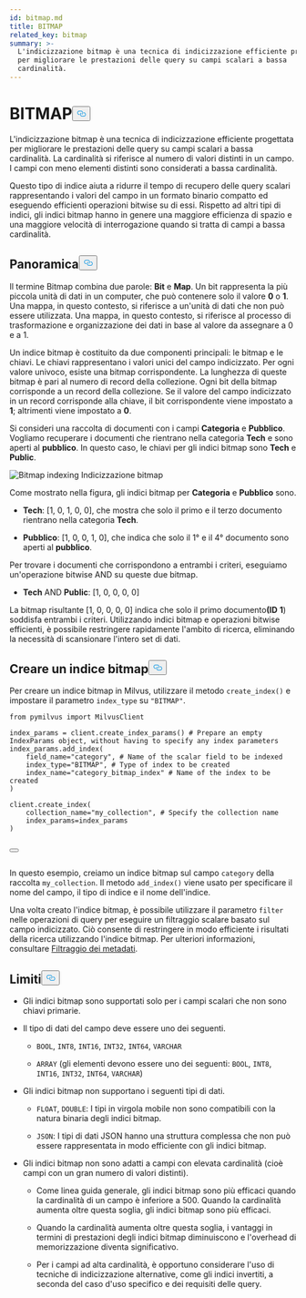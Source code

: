 ```yaml
---
id: bitmap.md
title: BITMAP
related_key: bitmap
summary: >-
  L'indicizzazione bitmap è una tecnica di indicizzazione efficiente progettata
  per migliorare le prestazioni delle query su campi scalari a bassa
  cardinalità.
---
```


<h1 id="BITMAP​" class="common-anchor-header">BITMAP<button data-href="#BITMAP​" class="anchor-icon" translate="no">
      <svg translate="no"
        aria-hidden="true"
        focusable="false"
        height="20"
        version="1.1"
        viewBox="0 0 16 16"
        width="16"
      >
        <path
          fill="#0092E4"
          fill-rule="evenodd"
          d="M4 9h1v1H4c-1.5 0-3-1.69-3-3.5S2.55 3 4 3h4c1.45 0 3 1.69 3 3.5 0 1.41-.91 2.72-2 3.25V8.59c.58-.45 1-1.27 1-2.09C10 5.22 8.98 4 8 4H4c-.98 0-2 1.22-2 2.5S3 9 4 9zm9-3h-1v1h1c1 0 2 1.22 2 2.5S13.98 12 13 12H9c-.98 0-2-1.22-2-2.5 0-.83.42-1.64 1-2.09V6.25c-1.09.53-2 1.84-2 3.25C6 11.31 7.55 13 9 13h4c1.45 0 3-1.69 3-3.5S14.5 6 13 6z"
        ></path>
      </svg>
    </button></h1><p>L'indicizzazione bitmap è una tecnica di indicizzazione efficiente progettata per migliorare le prestazioni delle query su campi scalari a bassa cardinalità. La cardinalità si riferisce al numero di valori distinti in un campo. I campi con meno elementi distinti sono considerati a bassa cardinalità.</p>
<p>Questo tipo di indice aiuta a ridurre il tempo di recupero delle query scalari rappresentando i valori del campo in un formato binario compatto ed eseguendo efficienti operazioni bitwise su di essi. Rispetto ad altri tipi di indici, gli indici bitmap hanno in genere una maggiore efficienza di spazio e una maggiore velocità di interrogazione quando si tratta di campi a bassa cardinalità.</p>
<h2 id="Overview" class="common-anchor-header">Panoramica<button data-href="#Overview" class="anchor-icon" translate="no">
      <svg translate="no"
        aria-hidden="true"
        focusable="false"
        height="20"
        version="1.1"
        viewBox="0 0 16 16"
        width="16"
      >
        <path
          fill="#0092E4"
          fill-rule="evenodd"
          d="M4 9h1v1H4c-1.5 0-3-1.69-3-3.5S2.55 3 4 3h4c1.45 0 3 1.69 3 3.5 0 1.41-.91 2.72-2 3.25V8.59c.58-.45 1-1.27 1-2.09C10 5.22 8.98 4 8 4H4c-.98 0-2 1.22-2 2.5S3 9 4 9zm9-3h-1v1h1c1 0 2 1.22 2 2.5S13.98 12 13 12H9c-.98 0-2-1.22-2-2.5 0-.83.42-1.64 1-2.09V6.25c-1.09.53-2 1.84-2 3.25C6 11.31 7.55 13 9 13h4c1.45 0 3-1.69 3-3.5S14.5 6 13 6z"
        ></path>
      </svg>
    </button></h2><p>Il termine Bitmap combina due parole: <strong>Bit</strong> e <strong>Map</strong>. Un bit rappresenta la più piccola unità di dati in un computer, che può contenere solo il valore <strong>0</strong> o <strong>1</strong>. Una mappa, in questo contesto, si riferisce a un'unità di dati che non può essere utilizzata. Una mappa, in questo contesto, si riferisce al processo di trasformazione e organizzazione dei dati in base al valore da assegnare a 0 e a 1.</p>
<p>Un indice bitmap è costituito da due componenti principali: le bitmap e le chiavi. Le chiavi rappresentano i valori unici del campo indicizzato. Per ogni valore univoco, esiste una bitmap corrispondente. La lunghezza di queste bitmap è pari al numero di record della collezione. Ogni bit della bitmap corrisponde a un record della collezione. Se il valore del campo indicizzato in un record corrisponde alla chiave, il bit corrispondente viene impostato a <strong>1</strong>; altrimenti viene impostato a <strong>0</strong>.</p>
<p>Si consideri una raccolta di documenti con i campi <strong>Categoria</strong> e <strong>Pubblico</strong>. Vogliamo recuperare i documenti che rientrano nella categoria <strong>Tech</strong> e sono aperti al <strong>pubblico</strong>. In questo caso, le chiavi per gli indici bitmap sono <strong>Tech</strong> e <strong>Public</strong>.</p>
<p>
  
   <span class="img-wrapper"> <img translate="no" src="/docs/v2.5.x/assets/bitmap.png" alt="Bitmap indexing" class="doc-image" id="bitmap-indexing" />
   </span> <span class="img-wrapper"> <span>Indicizzazione bitmap</span> </span></p>
<p>Come mostrato nella figura, gli indici bitmap per <strong>Categoria</strong> e <strong>Pubblico</strong> sono.</p>
<ul>
<li><p><strong>Tech</strong>: [1, 0, 1, 0, 0], che mostra che solo il primo e il terzo documento rientrano nella categoria <strong>Tech</strong>.</p></li>
<li><p><strong>Pubblico</strong>: [1, 0, 0, 1, 0], che indica che solo il 1° e il 4° documento sono aperti al <strong>pubblico</strong>.</p></li>
</ul>
<p>Per trovare i documenti che corrispondono a entrambi i criteri, eseguiamo un'operazione bitwise AND su queste due bitmap.</p>
<ul>
<li><strong>Tech</strong> AND <strong>Public</strong>: [1, 0, 0, 0, 0]</li>
</ul>
<p>La bitmap risultante [1, 0, 0, 0, 0] indica che solo il primo documento<strong>(ID</strong> <strong>1</strong>) soddisfa entrambi i criteri. Utilizzando indici bitmap e operazioni bitwise efficienti, è possibile restringere rapidamente l'ambito di ricerca, eliminando la necessità di scansionare l'intero set di dati.</p>
<h2 id="Create-a-bitmap-index" class="common-anchor-header">Creare un indice bitmap<button data-href="#Create-a-bitmap-index" class="anchor-icon" translate="no">
      <svg translate="no"
        aria-hidden="true"
        focusable="false"
        height="20"
        version="1.1"
        viewBox="0 0 16 16"
        width="16"
      >
        <path
          fill="#0092E4"
          fill-rule="evenodd"
          d="M4 9h1v1H4c-1.5 0-3-1.69-3-3.5S2.55 3 4 3h4c1.45 0 3 1.69 3 3.5 0 1.41-.91 2.72-2 3.25V8.59c.58-.45 1-1.27 1-2.09C10 5.22 8.98 4 8 4H4c-.98 0-2 1.22-2 2.5S3 9 4 9zm9-3h-1v1h1c1 0 2 1.22 2 2.5S13.98 12 13 12H9c-.98 0-2-1.22-2-2.5 0-.83.42-1.64 1-2.09V6.25c-1.09.53-2 1.84-2 3.25C6 11.31 7.55 13 9 13h4c1.45 0 3-1.69 3-3.5S14.5 6 13 6z"
        ></path>
      </svg>
    </button></h2><p>Per creare un indice bitmap in Milvus, utilizzare il metodo <code translate="no">create_index()</code> e impostare il parametro <code translate="no">index_type</code> su <code translate="no">&quot;BITMAP&quot;</code>.</p>
<pre><code translate="no" class="language-python"><span class="hljs-keyword">from</span> pymilvus <span class="hljs-keyword">import</span> MilvusClient​
​
index_params = client.create_index_params() <span class="hljs-comment"># Prepare an empty IndexParams object, without having to specify any index parameters​</span>
index_params.add_index(​
    field_name=<span class="hljs-string">&quot;category&quot;</span>, <span class="hljs-comment"># Name of the scalar field to be indexed​</span>
    index_type=<span class="hljs-string">&quot;BITMAP&quot;</span>, <span class="hljs-comment"># Type of index to be created​</span>
    index_name=<span class="hljs-string">&quot;category_bitmap_index&quot;</span> <span class="hljs-comment"># Name of the index to be created​</span>
)​
​
client.create_index(​
    collection_name=<span class="hljs-string">&quot;my_collection&quot;</span>, <span class="hljs-comment"># Specify the collection name​</span>
    index_params=index_params​
)​

<button class="copy-code-btn"></button></code></pre>

<p>In questo esempio, creiamo un indice bitmap sul campo <code translate="no">category</code> della raccolta <code translate="no">my_collection</code>. Il metodo <code translate="no">add_index()</code> viene usato per specificare il nome del campo, il tipo di indice e il nome dell'indice.</p>
<p>Una volta creato l'indice bitmap, è possibile utilizzare il parametro <code translate="no">filter</code> nelle operazioni di query per eseguire un filtraggio scalare basato sul campo indicizzato. Ciò consente di restringere in modo efficiente i risultati della ricerca utilizzando l'indice bitmap. Per ulteriori informazioni, consultare <a href="/docs/it/v2.5.x/boolean.md">Filtraggio dei metadati</a>.</p>
<h2 id="Limits" class="common-anchor-header">Limiti<button data-href="#Limits" class="anchor-icon" translate="no">
      <svg translate="no"
        aria-hidden="true"
        focusable="false"
        height="20"
        version="1.1"
        viewBox="0 0 16 16"
        width="16"
      >
        <path
          fill="#0092E4"
          fill-rule="evenodd"
          d="M4 9h1v1H4c-1.5 0-3-1.69-3-3.5S2.55 3 4 3h4c1.45 0 3 1.69 3 3.5 0 1.41-.91 2.72-2 3.25V8.59c.58-.45 1-1.27 1-2.09C10 5.22 8.98 4 8 4H4c-.98 0-2 1.22-2 2.5S3 9 4 9zm9-3h-1v1h1c1 0 2 1.22 2 2.5S13.98 12 13 12H9c-.98 0-2-1.22-2-2.5 0-.83.42-1.64 1-2.09V6.25c-1.09.53-2 1.84-2 3.25C6 11.31 7.55 13 9 13h4c1.45 0 3-1.69 3-3.5S14.5 6 13 6z"
        ></path>
      </svg>
    </button></h2><ul>
<li><p>Gli indici bitmap sono supportati solo per i campi scalari che non sono chiavi primarie.</p></li>
<li><p>Il tipo di dati del campo deve essere uno dei seguenti.</p>
<ul>
<li><p><code translate="no">BOOL</code>, <code translate="no">INT8</code>, <code translate="no">INT16</code>, <code translate="no">INT32</code>, <code translate="no">INT64</code>, <code translate="no">VARCHAR</code></p></li>
<li><p><code translate="no">ARRAY</code> (gli elementi devono essere uno dei seguenti: <code translate="no">BOOL</code>, <code translate="no">INT8</code>, <code translate="no">INT16</code>, <code translate="no">INT32</code>, <code translate="no">INT64</code>, <code translate="no">VARCHAR</code>)</p></li>
</ul></li>
<li><p>Gli indici bitmap non supportano i seguenti tipi di dati.</p>
<ul>
<li><p><code translate="no">FLOAT</code>, <code translate="no">DOUBLE</code>: I tipi in virgola mobile non sono compatibili con la natura binaria degli indici bitmap.</p></li>
<li><p><code translate="no">JSON</code>: I tipi di dati JSON hanno una struttura complessa che non può essere rappresentata in modo efficiente con gli indici bitmap.</p></li>
</ul></li>
<li><p>Gli indici bitmap non sono adatti a campi con elevata cardinalità (cioè campi con un gran numero di valori distinti).</p>
<ul>
<li><p>Come linea guida generale, gli indici bitmap sono più efficaci quando la cardinalità di un campo è inferiore a 500. Quando la cardinalità aumenta oltre questa soglia, gli indici bitmap sono più efficaci.</p></li>
<li><p>Quando la cardinalità aumenta oltre questa soglia, i vantaggi in termini di prestazioni degli indici bitmap diminuiscono e l'overhead di memorizzazione diventa significativo.</p></li>
<li><p>Per i campi ad alta cardinalità, è opportuno considerare l'uso di tecniche di indicizzazione alternative, come gli indici invertiti, a seconda del caso d'uso specifico e dei requisiti delle query.</p></li>
</ul></li>
</ul>
